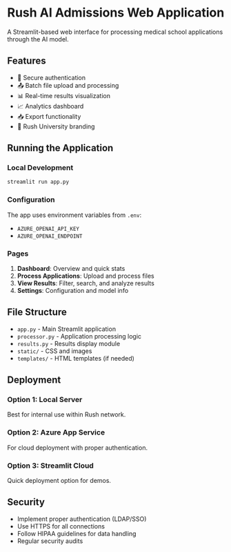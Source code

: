 # Rush AI Admissions Web Application

A Streamlit-based web interface for processing medical school applications through the AI model.

## Features

- 🔐 Secure authentication
- 📤 Batch file upload and processing
- 📊 Real-time results visualization
- 📈 Analytics dashboard
- 📥 Export functionality
- 🎨 Rush University branding

## Running the Application

### Local Development

```bash
streamlit run app.py
```

### Configuration

The app uses environment variables from `.env`:
- `AZURE_OPENAI_API_KEY`
- `AZURE_OPENAI_ENDPOINT`

### Pages

1. **Dashboard**: Overview and quick stats
2. **Process Applications**: Upload and process files
3. **View Results**: Filter, search, and analyze results
4. **Settings**: Configuration and model info

## File Structure

- `app.py` - Main Streamlit application
- `processor.py` - Application processing logic  
- `results.py` - Results display module
- `static/` - CSS and images
- `templates/` - HTML templates (if needed)

## Deployment

### Option 1: Local Server
Best for internal use within Rush network.

### Option 2: Azure App Service
For cloud deployment with proper authentication.

### Option 3: Streamlit Cloud
Quick deployment option for demos.

## Security

- Implement proper authentication (LDAP/SSO)
- Use HTTPS for all connections
- Follow HIPAA guidelines for data handling
- Regular security audits
